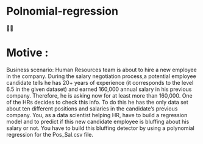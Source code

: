 # Polnomial-regression
:technologist:
# Motive : #
Business scenario: Human Resources team is about to hire a new employee in the company. During the salary negotiation process,a potential employee candidate tells he has 20+ years of experience (it corresponds to the level 6.5 in the given dataset) and earned 160,000 annual salary in his previous company. Therefore, he is asking now for at least more than 160,000. One of the HRs decides to check this info. To do this he has the only data set about ten different positions and salaries in 
the candidate’s previous company. You, as a data scientist helping HR, have to build a regression model and to predict if this
new candidate employee is bluffing about his salary or not. You have to build this bluffing detector by using a polynomial
regression for the Pos_Sal.csv file.

